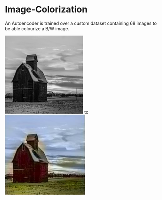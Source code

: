 # Image-Colorization 

An Autoencoder is trained over a custom dataset containing 68 images to be able colourize a B/W image.

<img src="https://github.com/ChiragChauhan4579/Image-Colorization/blob/main/images/b2.jpg" alt="drawing" width="250" height="250"/> to ![image2](https://github.com/ChiragChauhan4579/Image-Colorization/blob/main/images/result.jpg)


